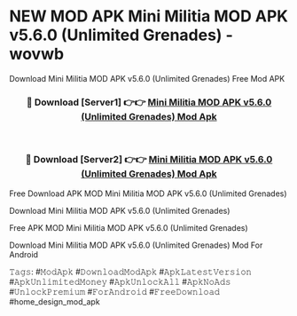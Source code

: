 # NEW MOD APK Mini Militia MOD APK v5.6.0 (Unlimited Grenades) - wovwb
Download Mini Militia MOD APK v5.6.0 (Unlimited Grenades) Free Mod APK

<div align="center">
<h3>🔴 Download [Server1] 👉👉 <a href="https://apk-comot.site?title=Mini_Militia_MOD_APK_v5.6.0_(Unlimited_Grenades)">Mini Militia MOD APK v5.6.0 (Unlimited Grenades) Mod Apk</a></h3><br>

<h3>🔴 Download [Server2] 👉👉 <a href="https://apk-comot.site?title=Mini_Militia_MOD_APK_v5.6.0_(Unlimited_Grenades)">Mini Militia MOD APK v5.6.0 (Unlimited Grenades) Mod Apk</a></h3>
</div>


Free Download APK MOD Mini Militia MOD APK v5.6.0 (Unlimited Grenades)

Download Mini Militia MOD APK v5.6.0 (Unlimited Grenades) 

Free APK MOD Mini Militia MOD APK v5.6.0 (Unlimited Grenades) 

Download Mini Militia MOD APK v5.6.0 (Unlimited Grenades) Mod For Android

𝚃𝚊𝚐𝚜: #𝙼𝚘𝚍𝙰𝚙𝚔 #𝙳𝚘𝚠𝚗𝚕𝚘𝚊𝚍𝙼𝚘𝚍𝙰𝚙𝚔 #𝙰𝚙𝚔𝙻𝚊𝚝𝚎𝚜𝚝𝚅𝚎𝚛𝚜𝚒𝚘𝚗 #𝙰𝚙𝚔𝚄𝚗𝚕𝚒𝚖𝚒𝚝𝚎𝚍𝙼𝚘𝚗𝚎𝚢 #𝙰𝚙𝚔𝚄𝚗𝚕𝚘𝚌𝚔𝙰𝚕𝚕 #𝙰𝚙𝚔𝙽𝚘𝙰𝚍𝚜 #𝚄𝚗𝚕𝚘𝚌𝚔𝙿𝚛𝚎𝚖𝚒𝚞𝚖 #𝙵𝚘𝚛𝙰𝚗𝚍𝚛𝚘𝚒𝚍 #𝙵𝚛𝚎𝚎𝙳𝚘𝚠𝚗𝚕𝚘𝚊𝚍 #home_design_mod_apk